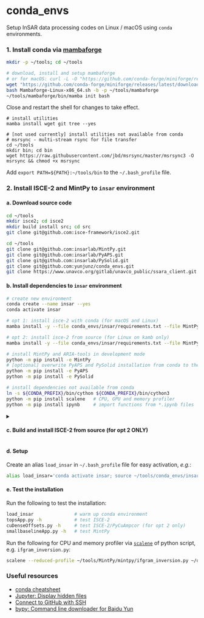 # conda_envs

Setup InSAR data processing codes on Linux / macOS using `conda` environments.

### 1. Install conda via [mambaforge](https://github.com/conda-forge/miniforge)

```bash
mkdir -p ~/tools; cd ~/tools

# download, install and setup mambaforge
# or for macOS: curl -L -O "https://github.com/conda-forge/miniforge/releases/latest/download/Mambaforge-MacOSX-x86_64.sh"
wget "https://github.com/conda-forge/miniforge/releases/latest/download/Mambaforge-Linux-x86_64.sh"
bash Mambaforge-Linux-x86_64.sh -b -p ~/tools/mambaforge
~/tools/mambaforge/bin/mamba init bash
```

Close and restart the shell for changes to take effect.

```
# install utilities
mamba install wget git tree --yes

# [not used currently] install utilities not available from conda
# msrsync - multi-stream rsync for file transfer
cd ~/tools
mkdir bin; cd bin
wget https://raw.githubusercontent.com/jbd/msrsync/master/msrsync3 -O msrsync && chmod +x msrsync
```

Add `export PATH=${PATH}:~/tools/bin` to the `~/.bash_profile` file.

### 2. Install ISCE-2 and MintPy to `insar` environment

#### a. Download source code

```bash
cd ~/tools
mkdir isce2; cd isce2
mkdir build install src; cd src
git clone git@github.com:isce-framework/isce2.git

cd ~/tools
git clone git@github.com:insarlab/MintPy.git
git clone git@github.com:insarlab/PyAPS.git
git clone git@github.com:insarlab/PySolid.git
git clone git@github.com:yunjunz/conda_envs.git
git clone https://www.unavco.org/gitlab/unavco_public/ssara_client.git utils/SSARA
```

#### b. Install dependencies to `insar` environment

```bash
# create new environment
conda create --name insar --yes
conda activate insar

# opt 1: install isce-2 with conda (for macOS and Linux)
mamba install -y --file conda_envs/insar/requirements.txt --file MintPy/requirements.txt isce2

# opt 2: install isce-2 from source (for Linux on kamb only)
mamba install -y --file conda_envs/insar/requirements.txt --file MintPy/requirements.txt --file conda_envs/isce2/requirements.txt

# install MintPy and ARIA-tools in development mode
python -m pip install -e MintPy
# [optional] overwrite PyAPS and PySolid installation from conda to the local development mode [for developers]
python -m pip install -e PyAPS
python -m pip install -e PySolid

# install dependencies not available from conda
ln -s ${CONDA_PREFIX}/bin/cython ${CONDA_PREFIX}/bin/cython3
python -m pip install scalene   # CPU, GPU and memory profiler
python -m pip install ipynb     # import functions from *.ipynb files
```

<details>
<summary><h4>c. Build and install ISCE-2 from source (for opt 2 ONLY)</h4></summary>

This is for opt 2 (building and installing the development version of ISCE-2 from source) ONLY.

```bash
# load CUDA module on Caltech kamb/HPC
module load cuda/11.2

# generate build system
# before re-run, delete existing contents in build folder
# more notes on https://github.com/lijun99/isce2-install
cd ~/tools/isce2/build
cmake ~/tools/isce2/src/isce2 -DCMAKE_INSTALL_PREFIX=~/tools/isce2/install -DCMAKE_CUDA_FLAGS="-arch=sm_60" -DCMAKE_PREFIX_PATH=${CONDA_PREFIX} -DCMAKE_BUILD_TYPE=Release

# compile and install
# then under the $ISCE_ROOT/install, there should be `bin` and `packages` folder
make -j 16 # use multiple threads to accelerate
make install
```

Add `export ISCE_INSTALL_METHOD="source"` to the `~/.bash_profile` file.
</details>

#### d. Setup

Create an alias `load_insar` in `~/.bash_profile` file for easy activation, _e.g._:

```bash
alias load_insar='conda activate insar; source ~/tools/conda_envs/insar/config.rc'
```

#### e. Test the installation

Run the following to test the installation:

```bash
load_insar               # warm up conda environment
topsApp.py -h            # test ISCE-2
cuDenseOffsets.py -h     # test ISCE-2/PyCuAmpcor (for opt 2 only)
smallbaselineApp.py -h   # test MintPy
```

Run the following for CPU and memory profiler via [`scalene`](https://github.com/emeryberger/scalene) of python script, e.g. `ifgram_inversion.py`:

```bash
scalene --reduced-profile ~/tools/MintPy/mintpy/ifgram_inversion.py ~/data/test/FernandinaSenDT128/mintpy/inputs/ifgramStack.h5 -w no
```

### Useful resources

+ [conda cheatsheet](https://docs.conda.io/projects/conda/en/4.6.0/_downloads/52a95608c49671267e40c689e0bc00ca/conda-cheatsheet.pdf)
+ [Jupyter: Display hidden files](https://jupyterlab.readthedocs.io/en/stable/user/files.html#displaying-hidden-files)
+ [Connect to GitHub with SSH](https://docs.github.com/en/authentication/connecting-to-github-with-ssh)
+ [bypy: Command line downloader for Baidu Yun](https://blog.csdn.net/PolarisRisingWar/article/details/121887801)
